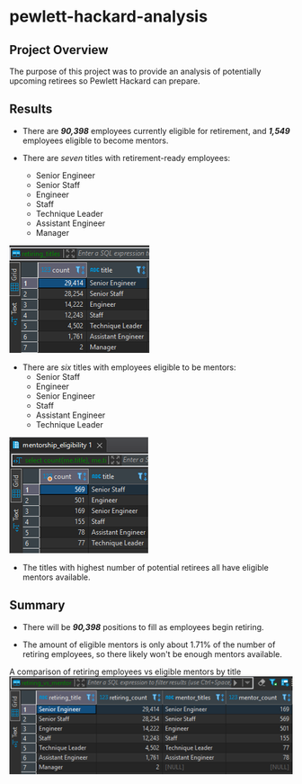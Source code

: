 # pewlett-hackard-analysis

## Project Overview
The purpose of this project was to provide an analysis of potentially upcoming retirees so Pewlett Hackard can prepare.

## Results

- There are ***90,398*** employees currently eligible for retirement, and ***1,549*** employees eligible to become mentors.

- There are *seven* titles with retirement-ready employees:
    - Senior Engineer
    - Senior Staff
    - Engineer
    - Staff
    - Technique Leader
    - Assistant Engineer
    - Manager
    
![Retiring Titles Table](resources/retiring_titles.png)

- There are *six* titles with employees eligible to be mentors:
    - Senior Staff
    - Engineer
    - Senior Engineer
    - Staff
    - Assistant Engineer
    - Technique Leader

![Eligible Mentor Titles](resources/mentor_titles.png)

- The titles with highest number of potential retirees all have eligible mentors available.


## Summary
- There will be ***90,398*** positions to fill as employees begin retiring.

- The amount of eligible mentors is only about 1.71% of the number of retiring employees, so there likely won't be enough mentors available. 


A comparison of retiring employees vs eligible mentors by title
![Retiring vs Eligible Mentors](resources/retiring_vs_mentor.png)